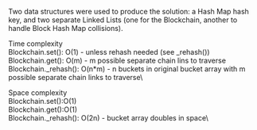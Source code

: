 Two data structures were used to produce the solution: a Hash Map hash key, and two
separate Linked Lists (one for the Blockchain, another to handle Block Hash Map collisions). 

Time complexity\
Blockchain.set(): O(1) - unless rehash needed (see _rehash())\
Blockchain.get(): O(m) - m possible separate chain lins to traverse\
Blockchain._rehash(): O(n\*m) - n buckets in original bucket array with m possible separate chain
links to traverse\

Space complexity\
Blockchain.set():O(1)\
Blockchain.get():O(1)\
Blockchain._rehash(): O(2n) - bucket array doubles in space\
